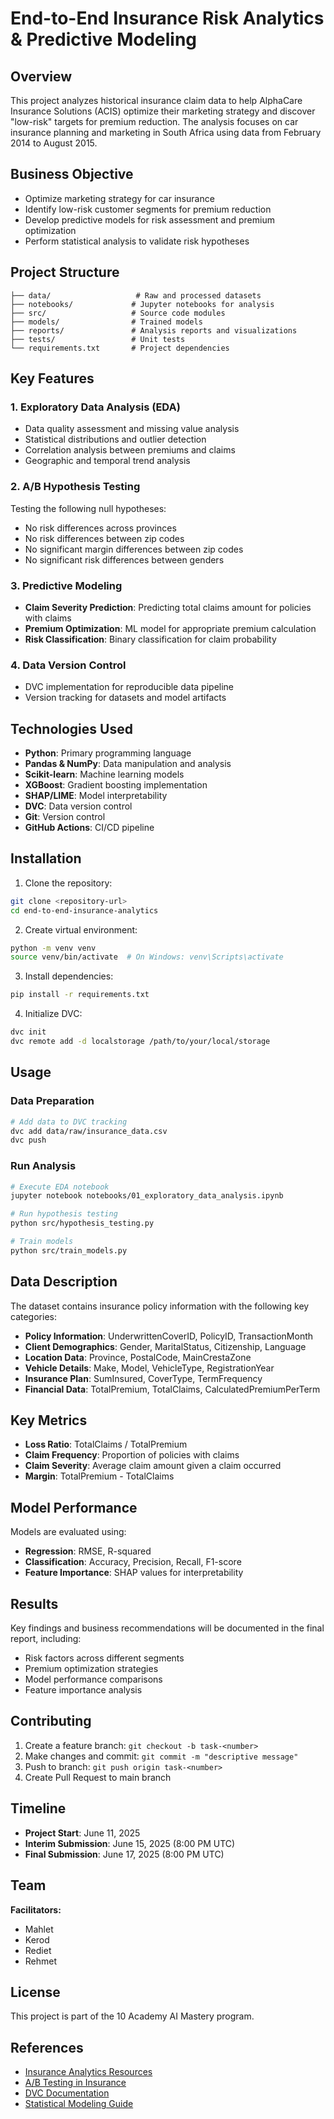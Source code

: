 # End-to-End Insurance Risk Analytics & Predictive Modeling

## Overview

This project analyzes historical insurance claim data to help AlphaCare Insurance Solutions (ACIS) optimize their marketing strategy and discover "low-risk" targets for premium reduction. The analysis focuses on car insurance planning and marketing in South Africa using data from February 2014 to August 2015.

## Business Objective

- Optimize marketing strategy for car insurance
- Identify low-risk customer segments for premium reduction
- Develop predictive models for risk assessment and premium optimization
- Perform statistical analysis to validate risk hypotheses

## Project Structure

```
├── data/                   # Raw and processed datasets
├── notebooks/             # Jupyter notebooks for analysis
├── src/                   # Source code modules
├── models/                # Trained models
├── reports/               # Analysis reports and visualizations
├── tests/                 # Unit tests
└── requirements.txt       # Project dependencies
```

## Key Features

### 1. Exploratory Data Analysis (EDA)
- Data quality assessment and missing value analysis
- Statistical distributions and outlier detection
- Correlation analysis between premiums and claims
- Geographic and temporal trend analysis

### 2. A/B Hypothesis Testing
Testing the following null hypotheses:
- No risk differences across provinces
- No risk differences between zip codes
- No significant margin differences between zip codes
- No significant risk differences between genders

### 3. Predictive Modeling
- **Claim Severity Prediction**: Predicting total claims amount for policies with claims
- **Premium Optimization**: ML model for appropriate premium calculation
- **Risk Classification**: Binary classification for claim probability

### 4. Data Version Control
- DVC implementation for reproducible data pipeline
- Version tracking for datasets and model artifacts

## Technologies Used

- **Python**: Primary programming language
- **Pandas & NumPy**: Data manipulation and analysis
- **Scikit-learn**: Machine learning models
- **XGBoost**: Gradient boosting implementation
- **SHAP/LIME**: Model interpretability
- **DVC**: Data version control
- **Git**: Version control
- **GitHub Actions**: CI/CD pipeline

## Installation

1. Clone the repository:
```bash
git clone <repository-url>
cd end-to-end-insurance-analytics
```

2. Create virtual environment:
```bash
python -m venv venv
source venv/bin/activate  # On Windows: venv\Scripts\activate
```

3. Install dependencies:
```bash
pip install -r requirements.txt
```

4. Initialize DVC:
```bash
dvc init
dvc remote add -d localstorage /path/to/your/local/storage
```

## Usage

### Data Preparation
```bash
# Add data to DVC tracking
dvc add data/raw/insurance_data.csv
dvc push
```

### Run Analysis
```bash
# Execute EDA notebook
jupyter notebook notebooks/01_exploratory_data_analysis.ipynb

# Run hypothesis testing
python src/hypothesis_testing.py

# Train models
python src/train_models.py
```

## Data Description

The dataset contains insurance policy information with the following key categories:

- **Policy Information**: UnderwrittenCoverID, PolicyID, TransactionMonth
- **Client Demographics**: Gender, MaritalStatus, Citizenship, Language
- **Location Data**: Province, PostalCode, MainCrestaZone
- **Vehicle Details**: Make, Model, VehicleType, RegistrationYear
- **Insurance Plan**: SumInsured, CoverType, TermFrequency
- **Financial Data**: TotalPremium, TotalClaims, CalculatedPremiumPerTerm

## Key Metrics

- **Loss Ratio**: TotalClaims / TotalPremium
- **Claim Frequency**: Proportion of policies with claims
- **Claim Severity**: Average claim amount given a claim occurred
- **Margin**: TotalPremium - TotalClaims

## Model Performance

Models are evaluated using:
- **Regression**: RMSE, R-squared
- **Classification**: Accuracy, Precision, Recall, F1-score
- **Feature Importance**: SHAP values for interpretability

## Results

Key findings and business recommendations will be documented in the final report, including:
- Risk factors across different segments
- Premium optimization strategies
- Model performance comparisons
- Feature importance analysis

## Contributing

1. Create a feature branch: `git checkout -b task-<number>`
2. Make changes and commit: `git commit -m "descriptive message"`
3. Push to branch: `git push origin task-<number>`
4. Create Pull Request to main branch

## Timeline

- **Project Start**: June 11, 2025
- **Interim Submission**: June 15, 2025 (8:00 PM UTC)
- **Final Submission**: June 17, 2025 (8:00 PM UTC)

## Team

**Facilitators:**
- Mahlet
- Kerod
- Rediet
- Rehmet

## License

This project is part of the 10 Academy AI Mastery program.

## References

- [Insurance Analytics Resources](https://www.fsrao.ca/media/11501/download)
- [A/B Testing in Insurance](https://medium.com/tiket-com/a-b-testing-hypothesis-testing-f9624ea5580e)
- [DVC Documentation](https://dvc.org/doc/user-guide)
- [Statistical Modeling Guide](https://www.heavy.ai/technical-glossary/statistical-modeling)